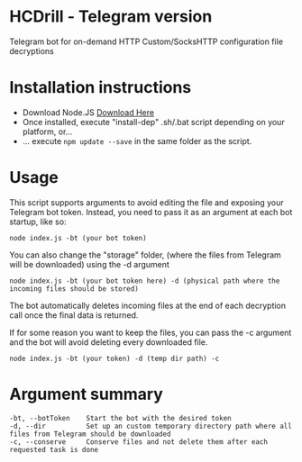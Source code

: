 # HCDrill - Telegram version
Telegram bot for on-demand HTTP Custom/SocksHTTP configuration file decryptions

# Installation instructions
- Download Node.JS [Download Here](https://nodejs.org/en/download/ "Node.JS Download")
- Once installed, execute "install-dep" .sh/.bat script depending on your platform, or...
- ... execute `npm update --save` in the same folder as the script.

# Usage
This script supports arguments to avoid editing the file and exposing your Telegram bot token. Instead, you need to pass it as an argument at each bot startup, like so:

`node index.js -bt (your bot token)`


You can also change the "storage" folder, (where the files from Telegram will be downloaded) using the -d argument

`node index.js -bt (your bot token here) -d (physical path where the incoming files should be stored)`

The bot automatically deletes incoming files at the end of each decryption call once the final data is returned.

If for some reason you want to keep the files, you can pass the -c argument and the bot will avoid deleting every downloaded file.

`node index.js -bt (your token) -d (temp dir path) -c`

# Argument summary

```
-bt, --botToken    Start the bot with the desired token
-d, --dir          Set up an custom temporary directory path where all files from Telegram should be downloaded
-c, --conserve     Conserve files and not delete them after each requested task is done
```
